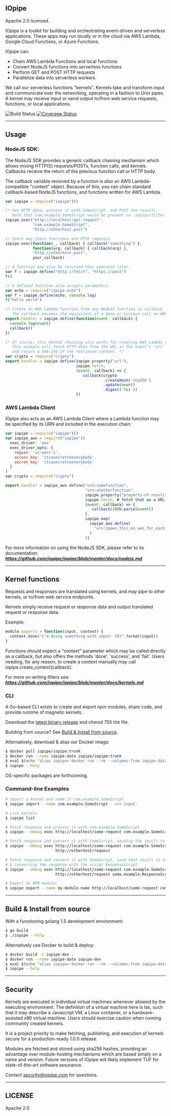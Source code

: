 IOpipe
---------------------------------------
Apache 2.0 licensed.

IOpipe is a toolkit for building and orchestrating event-driven and
serverless applications. These apps may run *locally* or in the cloud
via AWS Lambda, Google Cloud Functions, or Azure Functions.

IOpipe can:

 * Chain AWS Lambda Functions and local functions
 * Convert NodeJS functions into serverless functions
 * Perform GET and POST HTTP requests
 * Parallelize data into serverless workers.

We call our serverless functions "kernels".  Kernels take and transform
input and communicate over the networking, operating in a fashion to
Unix pipes. A kernel may receive input or send output to/from
web service requests, functions, or local applications.

![Build Status](https://circleci.com/gh/iopipe/iopipe.png?circle-token=eae431abda6b19dbfca597af818bb01092211272)
[![Coverage Status](https://coveralls.io/repos/github/iopipe/iopipe/badge.svg?branch=master&t=UYi1cn)](https://coveralls.io/github/iopipe/iopipe?branch=master)

---------------------------------------
Usage
---------------------------------------

### NodeJS SDK:

The NodeJS SDK provides a generic callback chaining mechanism which allows
mixing HTTP(S) requests/POSTs, function calls, and kernels. Callbacks
receive the return of the previous function call or HTTP body.

The callback variable received by a function is *also* an AWS Lambda-compatible
"context" object. Because of this, you can chain standard callback-based NodeJS
functions, and functions written for AWS Lambda.

```javascript
var iopipe = require("iopipe")()

/* Get HTTP data, process it with SomeScript, and POST the results.
   Note that com.example.SomeScript would be present in .iopipe/filter_cache/ */
iopipe.exec("http://localhost/get-request",
            "com.example.SomeScript",
            "http://otherhost.post")

// Users may chain functions and HTTP requests.
iopipe.exec(function(_, callback) { callback("something") },
            function(arg, callback) { callback(arg) },
            "http://otherhost.post",
            your_callback)

// A function may also be returned then executed later.
var f = iopipe.define("http://fetch", "https://post")
f()

// A defined function also accepts parameters
var echo = require("iopipe-echo")
var f = iopipe.define(echo, console.log)
f("hello world")

/* Create an AWS Lambda function from any NodeJS function /w callback.
   The callback becomes the equivilent of a done or success call on AWS. */
export.handler = iopipe.define(function(event, callback) {
  console.log(event)
  callback()
})

/* Of course, this method chaining also works for creating AWS Lambda code.
   This example will fetch HTTP data from the URL in the event's 'url' key
   and return a SHA-256 of the retrieved content. */
var crypto = require("crypto")
export.handler = iopipe.define(iopipe.property("url"),
                               iopipe.fetch,
                               (event, callback) => {
                                  callback(crypto
                                           .createHash('sha256')
                                           .update(event)
                                           .digest('hex'))
                               })
```

### AWS Lambda Client

IOpipe also acts as an AWS Lambda Client where a Lambda function may
be specified by its URN and included in the execution chain:

```javascript
var iopipe = require("iopipe")()
var iopipe_aws = require("iopipe")(
  exec_driver: 'aws'
  exec_driver_opts: {
    region: 'us-west-1',
    access_key: 'itsasecrettoeverybody',
    secret_key: 'itsasecrettoeverybody'
  }
)
var crypto = require("crypto")

export.handler = iopipe_aws.define("urn:somefunction",
                                   "urn:anotherfunction",
                                   iopipe.property("property-of-result"),
                                   iopipe.fetch, # fetch that as a URL
                                   (event, callback) => {
                                      callback(JSON.parse(event))
                                   },
                                   iopipe.map(
                                     iopipe_aws.define(
                                       "urn:spawn_this_on_aws_for_each_value_in_parallel"
                                     )
                                   ))
```

For more information on using the NodeJS SDK, please refer to its documentation:
***https://github.com/iopipe/iopipe/blob/master/docs/nodejs.md***

---------------------------------------
Kernel functions
---------------------------------------

Requests and responses are translated using kernels, and
may pipe to other kernels, or to/from web service endpoints.

Kernels simply receive request or response data and output
translated request or response data.

Example:

```javascript
module.exports = function(input, context) {
  context.done("I'm doing something with input: {0}".format(input))
}
```

Functions should expect a "context" parameter which may be called
directly as a callback, but also offers the methods 'done', 'success',
and 'fail'. Users needing, for any reason, to create a context manually
may call iopipe.create_context(callback).

For more on writing filters see:
***https://github.com/iopipe/iopipe/blob/master/docs/kernels.md***

### CLI

A Go-based CLI exists to create and export npm modules, share code,
and provide runtime of magnetic kernels.

Download the [latest binary release](https://github.com/iopipe/iopipe/releases) and chmod 755 the file.

Building from source? See [Build & Install from source](#build--install-from-source).

Alternatively, download & alias our Docker image:

```bash
$ docker pull iopipe/iopipe:trunk
$ docker run --name iopipe-data iopipe/iopipe:trunk
$ eval $(echo "alias iopipe='docker run --rm --volumes-from iopipe-data iopipe/iopipe:trunk'" | tee -a ~/.bashrc)
$ iopipe --help
```

OS-specific packages are forthcoming.

### Command-line Examples

```sh
# Import a kernel and name it com.example.SomeScript
$ iopipe import --name com.example.SomeScript - <<<'input'

# List kernels
$ iopipe list

# Fetch response and process it with com.example.SomeScript
$ iopipe --debug exec http://localhost/some-request com.example.SomeScript

# Fetch response and convert it with SomeScript, sending the result to otherhost
$ iopipe --debug exec http://localhost/some-request com.example.SomeScript \
                      http://otherhost/request

# Fetch response and convert it with SomeScript, send that result to otherhost,
# & converting the response with the script ResponseScript
$ iopipe --debug exec http://localhost/some-request com.example.SomeScript \
                      http://otherhost/request some.example.ResponseScript

# Export an NPM module:
$ iopipe export --name my-module-name http://localhost/some-request com.example.SomeScript
```

---------------------------------------
Build & Install from source
---------------------------------------

With a functioning golang 1.5 development environment:

```bash
$ go build
$ ./iopipe --help
```

Alternatively use Docker to build & deploy:

```bash
$ docker build -t iopipe-dev .
$ docker run --name iopipe-data iopipe-dev
$ eval $(echo "alias iopipe='docker run --rm --volumes-from iopipe-data iopipe-dev'" | tee -a ~/.bashrc)
$ iopipe --help
```
---------------------------------------
Security
---------------------------------------

Kernels are executed in individual virtual machines
whenever allowed by the executing environment.
The definition of a virtual machine here is lax,
such that it may describe a Javascript VM,
a Linux container, or a hardware-assisted x86
virtual machine. Users should exercise caution
when running community created kernels.

It is a project priority to make fetching, publishing,
and execution of kernels secure for a
production-ready 1.0.0 release.

Modules are fetched and stored using sha256 hashes,
providing an advantage over module-hosting mechanisms
which are based simply on a name and version. Future
versions of IOpipe will likely implement TUF for
state-of-the-art software assurance.

Contact security@iopipe.com for questions.

---------------------------------------
LICENSE
---------------------------------------

Apache 2.0
